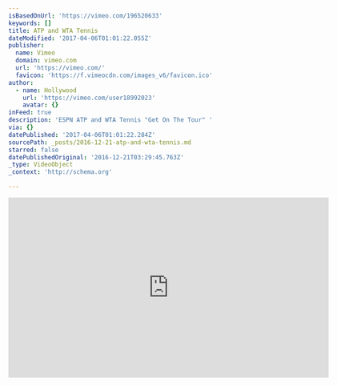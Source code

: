 ```yaml
---
isBasedOnUrl: 'https://vimeo.com/196520633'
keywords: []
title: ATP and WTA Tennis
dateModified: '2017-04-06T01:01:22.055Z'
publisher:
  name: Vimeo
  domain: vimeo.com
  url: 'https://vimeo.com/'
  favicon: 'https://f.vimeocdn.com/images_v6/favicon.ico'
author:
  - name: Hollywood
    url: 'https://vimeo.com/user18992023'
    avatar: {}
inFeed: true
description: 'ESPN ATP and WTA Tennis "Get On The Tour" '
via: {}
datePublished: '2017-04-06T01:01:22.284Z'
sourcePath: _posts/2016-12-21-atp-and-wta-tennis.md
starred: false
datePublishedOriginal: '2016-12-21T03:29:45.763Z'
_type: VideoObject
_context: 'http://schema.org'

---
```

<iframe src="https://cdn.embedly.com/widgets/media.html?src=https%3A%2F%2Fplayer.vimeo.com%2Fvideo%2F196520633&amp;url=https%3A%2F%2Fvimeo.com%2F196520633&amp;image=https%3A%2F%2Fi.vimeocdn.com%2Fvideo%2F609024658_640.jpg&amp;key=b7d04c9b404c499eba89ee7072e1c4f7&amp;type=text%2Fhtml&amp;schema=vimeo" width="640" height="360" scrolling="no" frameborder="0" allowfullscreen="" style=""></iframe>